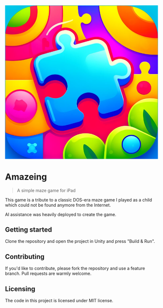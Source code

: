![Amazeing logo](logo.png)

# Amazeing
> A simple maze game for iPad

This game is a tribute to a classic DOS-era maze game I played as a child which
could not be found anymore from the Internet.

AI assistance was heavily deployed to create the game.

## Getting started

Clone the repository and open the project in Unity and press "Build & Run".

## Contributing

If you'd like to contribute, please fork the repository and use a feature
branch. Pull requests are warmly welcome.

## Licensing

The code in this project is licensed under MIT license.

